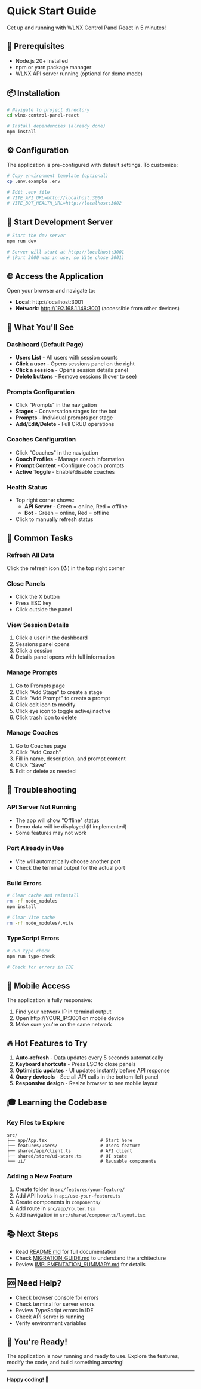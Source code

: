 # Quick Start Guide

Get up and running with WLNX Control Panel React in 5 minutes!

## 🚀 Prerequisites

- Node.js 20+ installed
- npm or yarn package manager
- WLNX API server running (optional for demo mode)

## 📦 Installation

```bash
# Navigate to project directory
cd wlnx-control-panel-react

# Install dependencies (already done)
npm install
```

## ⚙️ Configuration

The application is pre-configured with default settings. To customize:

```bash
# Copy environment template (optional)
cp .env.example .env

# Edit .env file
# VITE_API_URL=http://localhost:3000
# VITE_BOT_HEALTH_URL=http://localhost:3002
```

## 🎯 Start Development Server

```bash
# Start the dev server
npm run dev

# Server will start at http://localhost:3001
# (Port 3000 was in use, so Vite chose 3001)
```

## 🌐 Access the Application

Open your browser and navigate to:
- **Local**: http://localhost:3001
- **Network**: http://192.168.1.149:3001 (accessible from other devices)

## 🎨 What You'll See

### Dashboard (Default Page)
- **Users List** - All users with session counts
- **Click a user** - Opens sessions panel on the right
- **Click a session** - Opens session details panel
- **Delete buttons** - Remove sessions (hover to see)

### Prompts Configuration
- Click "Prompts" in the navigation
- **Stages** - Conversation stages for the bot
- **Prompts** - Individual prompts per stage
- **Add/Edit/Delete** - Full CRUD operations

### Coaches Configuration
- Click "Coaches" in the navigation
- **Coach Profiles** - Manage coach information
- **Prompt Content** - Configure coach prompts
- **Active Toggle** - Enable/disable coaches

### Health Status
- Top right corner shows:
  - **API Server** - Green = online, Red = offline
  - **Bot** - Green = online, Red = offline
- Click to manually refresh status

## 🔧 Common Tasks

### Refresh All Data
Click the refresh icon (↻) in the top right corner

### Close Panels
- Click the X button
- Press ESC key
- Click outside the panel

### View Session Details
1. Click a user in the dashboard
2. Sessions panel opens
3. Click a session
4. Details panel opens with full information

### Manage Prompts
1. Go to Prompts page
2. Click "Add Stage" to create a stage
3. Click "Add Prompt" to create a prompt
4. Click edit icon to modify
5. Click eye icon to toggle active/inactive
6. Click trash icon to delete

### Manage Coaches
1. Go to Coaches page
2. Click "Add Coach"
3. Fill in name, description, and prompt content
4. Click "Save"
5. Edit or delete as needed

## 🐛 Troubleshooting

### API Server Not Running
- The app will show "Offline" status
- Demo data will be displayed (if implemented)
- Some features may not work

### Port Already in Use
- Vite will automatically choose another port
- Check the terminal output for the actual port

### Build Errors
```bash
# Clear cache and reinstall
rm -rf node_modules
npm install

# Clear Vite cache
rm -rf node_modules/.vite
```

### TypeScript Errors
```bash
# Run type check
npm run type-check

# Check for errors in IDE
```

## 📱 Mobile Access

The application is fully responsive:
1. Find your network IP in terminal output
2. Open http://YOUR_IP:3001 on mobile device
3. Make sure you're on the same network

## 🔥 Hot Features to Try

1. **Auto-refresh** - Data updates every 5 seconds automatically
2. **Keyboard shortcuts** - Press ESC to close panels
3. **Optimistic updates** - UI updates instantly before API response
4. **Query devtools** - See all API calls in the bottom-left panel
5. **Responsive design** - Resize browser to see mobile layout

## 🎓 Learning the Codebase

### Key Files to Explore
```
src/
├── app/App.tsx                    # Start here
├── features/users/                # Users feature
├── shared/api/client.ts           # API client
├── shared/store/ui-store.ts       # UI state
└── ui/                            # Reusable components
```

### Adding a New Feature
1. Create folder in `src/features/your-feature/`
2. Add API hooks in `api/use-your-feature.ts`
3. Create components in `components/`
4. Add route in `src/app/router.tsx`
5. Add navigation in `src/shared/components/layout.tsx`

## 📚 Next Steps

- Read [README.md](./README.md) for full documentation
- Check [MIGRATION_GUIDE.md](./MIGRATION_GUIDE.md) to understand the architecture
- Review [IMPLEMENTATION_SUMMARY.md](./IMPLEMENTATION_SUMMARY.md) for details

## 🆘 Need Help?

- Check browser console for errors
- Check terminal for server errors
- Review TypeScript errors in IDE
- Check API server is running
- Verify environment variables

## 🎉 You're Ready!

The application is now running and ready to use. Explore the features, modify the code, and build something amazing!

---

**Happy coding! 🚀**
